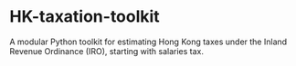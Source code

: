 # HK-taxation-toolkit
A modular Python toolkit for estimating Hong Kong taxes under the Inland Revenue Ordinance (IRO), starting with salaries tax.
